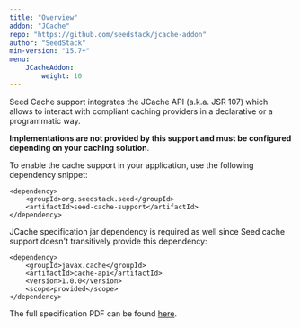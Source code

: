 ```yaml
---
title: "Overview"
addon: "JCache"
repo: "https://github.com/seedstack/jcache-addon"
author: "SeedStack"
min-version: "15.7+"
menu:
    JCacheAddon:
        weight: 10
---
```


Seed Cache support integrates the JCache API (a.k.a. JSR 107) which allows to interact with compliant caching providers
in a declarative or a programmatic way.

**Implementations are not provided by this support and must be configured depending on your caching solution**.

To enable the cache support in your application, use the following dependency snippet:

    <dependency>
        <groupId>org.seedstack.seed</groupId>
        <artifactId>seed-cache-support</artifactId>
    </dependency>

JCache specification jar dependency is required as well since Seed cache support doesn't transitively provide this dependency:

    <dependency>
        <groupId>javax.cache</groupId>
        <artifactId>cache-api</artifactId>
        <version>1.0.0</version>
        <scope>provided</scope>
    </dependency>

The full specification PDF can be found [here](http://download.oracle.com/otn-pub/jcp/jcache-1_0-fr-eval-spec/JSR107FinalSpecification.pdf).